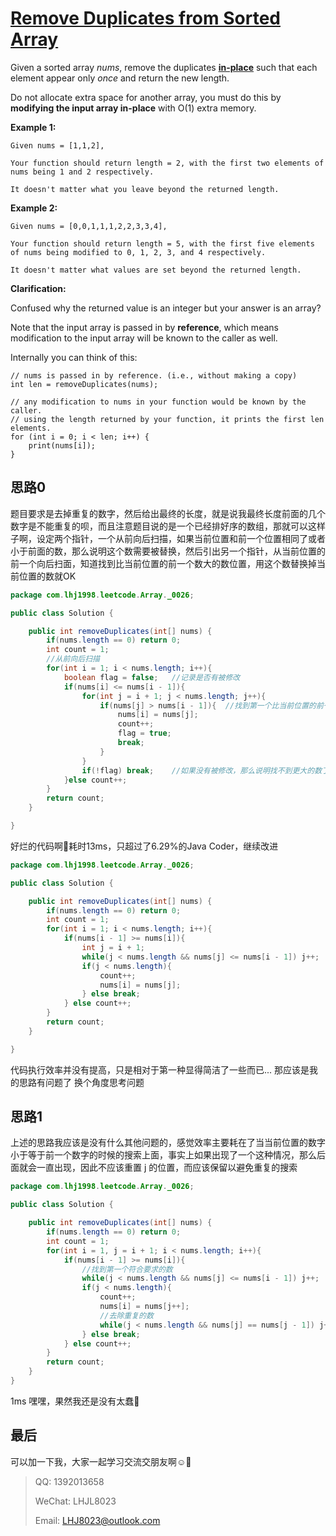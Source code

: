 # [Remove Duplicates from Sorted Array](https://leetcode.com/problems/remove-duplicates-from-sorted-array/)

Given a sorted array *nums*, remove the duplicates [**in-place**](https://en.wikipedia.org/wiki/In-place_algorithm) such that each element appear only *once* and return the new length.

Do not allocate extra space for another array, you must do this by **modifying the input array in-place** with O(1) extra memory.

**Example 1:**

```
Given nums = [1,1,2],

Your function should return length = 2, with the first two elements of nums being 1 and 2 respectively.

It doesn't matter what you leave beyond the returned length.
```

**Example 2:**

```
Given nums = [0,0,1,1,1,2,2,3,3,4],

Your function should return length = 5, with the first five elements of nums being modified to 0, 1, 2, 3, and 4 respectively.

It doesn't matter what values are set beyond the returned length.
```

**Clarification:**

Confused why the returned value is an integer but your answer is an array?

Note that the input array is passed in by **reference**, which means modification to the input array will be known to the caller as well.

Internally you can think of this:

```
// nums is passed in by reference. (i.e., without making a copy)
int len = removeDuplicates(nums);

// any modification to nums in your function would be known by the caller.
// using the length returned by your function, it prints the first len elements.
for (int i = 0; i < len; i++) {
    print(nums[i]);
}
```

## 思路0

题目要求是去掉重复的数字，然后给出最终的长度，就是说我最终长度前面的几个数字是不能重复的呗，而且注意题目说的是一个已经排好序的数组，那就可以这样子啊，设定两个指针，一个从前向后扫描，如果当前位置和前一个位置相同了或者小于前面的数，那么说明这个数需要被替换，然后引出另一个指针，从当前位置的前一个向后扫面，知道找到比当前位置的前一个数大的数位置，用这个数替换掉当前位置的数就OK

```java
package com.lhj1998.leetcode.Array._0026;

public class Solution {

    public int removeDuplicates(int[] nums) {
        if(nums.length == 0) return 0;
        int count = 1;
        //从前向后扫描
        for(int i = 1; i < nums.length; i++){
            boolean flag = false;	//记录是否有被修改
            if(nums[i] <= nums[i - 1]){
                for(int j = i + 1; j < nums.length; j++){
                    if(nums[j] > nums[i - 1]){	//找到第一个比当前位置的前一个数大的数
                        nums[i] = nums[j];
                        count++;
                        flag = true;
                        break;
                    }
                }
                if(!flag) break;	//如果没有被修改，那么说明找不到更大的数了，就没有必要继续遍历了
            }else count++;
        }
        return count;
    }

}

```

好烂的代码啊:see_no_evil:耗时13ms，只超过了6.29%的Java Coder，继续改进

```java
package com.lhj1998.leetcode.Array._0026;

public class Solution {

    public int removeDuplicates(int[] nums) {
        if(nums.length == 0) return 0;
        int count = 1;
        for(int i = 1; i < nums.length; i++){
            if(nums[i - 1] >= nums[i]){
                int j = i + 1;
                while(j < nums.length && nums[j] <= nums[i - 1]) j++;
                if(j < nums.length){
                    count++;
                    nums[i] = nums[j];
                } else break;
            } else count++;
        }
        return count;
    }

}

```

代码执行效率并没有提高，只是相对于第一种显得简洁了一些而已... 那应该是我的思路有问题了 换个角度思考问题

## 思路1

上述的思路我应该是没有什么其他问题的，感觉效率主要耗在了当当前位置的数字小于等于前一个数字的时候的搜索上面，事实上如果出现了一个这种情况，那么后面就会一直出现，因此不应该重置 j 的位置，而应该保留以避免重复的搜索

```java
package com.lhj1998.leetcode.Array._0026;

public class Solution {

    public int removeDuplicates(int[] nums) {
        if(nums.length == 0) return 0;
        int count = 1;
        for(int i = 1, j = i + 1; i < nums.length; i++){
            if(nums[i - 1] >= nums[i]){
                //找到第一个符合要求的数
                while(j < nums.length && nums[j] <= nums[i - 1]) j++;
                if(j < nums.length){
                    count++;
                    nums[i] = nums[j++];
                    //去除重复的数
                    while(j < nums.length && nums[j] == nums[j - 1]) j++;
                } else break;
            } else count++;
        }
        return count;
    }
}

```

1ms 嘿嘿，果然我还是没有太蠢:see_no_evil:

## 最后

可以加一下我，大家一起学习交流交朋友啊:relaxed::see_no_evil:

> QQ: 1392013658
>
> WeChat: LHJL8023
>
> Email: LHJ8023@outlook.com
